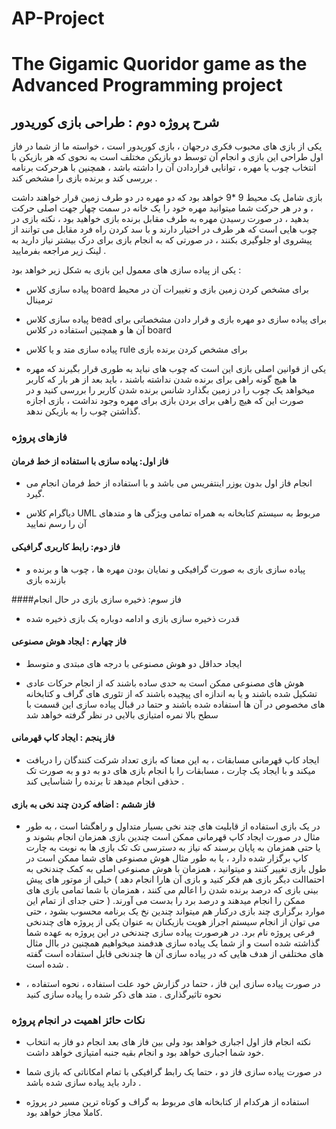 # AP-Project
The Gigamic Quoridor game as the Advanced Programming project
================================================================

## شرح پروژه دوم : طراحی بازی کوریدور


یکی از بازی های محبوب فکری درجهان ، بازی کوریدور است ، خواسته ما از شما در فاز اول طراحی این بازی و انجام آن توسط دو بازیکن مختلف است به
نحوی که هر بازیکن با انتخاب چوب یا مهره ، توانایی قراردادن آن را داشته باشد ، همچنین با هرحرکت برنامه
بررسی کند و برنده بازی را مشخص کند .

بازی شامل یک محیط 9 *9 خواهد بود که دو مهره در دو طرف زمین قرار خواهند داشت ، و در هر حرکت شما
میتوانید مهره خود را یک خانه در سمت چهار جهت اصلی حرکت بدهید ، در صورت رسیدن مهره به طرف
مقابل برنده بازی خواهید بود ، نکته بازی در چوب هایی است که هر طرف در اختیار دارند و با سد کردن راه فرد
مقابل می توانند از پیشروی او جلوگیری بکنند ، در صورتی که به انجام بازی برای درک بیشتر نیاز دارید به
لینک زیر مراجعه بفرمایید .

یکی از پیاده سازی های معمول این بازی به شکل زیر خواهد بود :

- پیاده سازی کلاس board برای مشخص کردن زمین بازی و تغییرات آن در محیط ترمینال

- پیاده سازی کلاس bead برای پیاده سازی دو مهره بازی و قرار دادن مشخصاتی برای آن ها و
همچنین استفاده در کلاس board

- پیاده سازی متد و یا کلاس rule برای مشخص کردن برنده بازی

- یکی از قوانین اصلی بازی این است که چوب های نباید به طوری قرار بگیرند که مهره ها هیچ گونه
راهی برای برنده شدن نداشته باشند ، باید بعد از هر بار که کاربر میخواهد یک چوب را در زمین بگذارد
شانس برنده شدن کاربر را بررسی کنید و در صورت این که هیچ راهی برای بردن بازی برای مهره وجود
نداشت ، بازی اجازه گذاشتن چوب را به بازیکن ندهد. 

### فازهای پروژه

#### فاز اول: پیاده سازی با استفاده از خط فرمان


- انجام فاز اول بدون یوزر اینتفریس می باشد و با استفاده از خط فرمان انجام می گیرد.

- دیاگرام کلاس UML مربوط به سیستم کتابخانه به همراه تمامی ویژگی ها و متدهای آن را رسم نمایید


#### فاز دوم: رابط کاربری گرافیکی

- پیاده سازی بازی به صورت گرافیکی و نمایان بودن مهره ها ، چوب ها و برنده و بازنده بازی

####فاز سوم: ذخیره سازی بازی در حال انجام

- قدرت ذخیره سازی بازی و ادامه دوباره یک بازی ذخیره شده


#### فاز چهارم : ایجاد هوش مصنوعی

- ایجاد حداقل دو هوش مصنوعی با درجه های مبتدی و متوسط

- هوش های مصنوعی ممکن است به حدی ساده باشند که از انجام حرکات عادی تشکیل شده باشند
و یا به اندازه ای پیچیده باشند که از تئوری های گراف و کتابخانه های مخصوص در آن ها استفاده
شده باشند و حتما در قبال پیاده سازی این قسمت با سطح بالا نمره امتیازی بالایی در نظر گرفته
خواهد شد


#### فاز پنجم : ایجاد کاپ قهرمانی

- ایجاد کاپ قهرمانی مسابقات ، به این معنا که بازی تعداد شرکت کنندگان را دریافت میکند و با ایجاد یک
چارت ، مسابقات را با انجام بازی های دو به دو و به صورت تک حذفی انجام میدهد تا برنده را شناسایی
کند . 


#### فاز ششم : اضافه کردن چند نخی به بازی

- در یک بازی استفاده از قابلیت های چند نخی بسیار متداول و راهگشا است ، به طور مثال در صورت ایجاد
کاپ قهرمانی ممکن است چندین بازی همزمان انجام بشوند و یا حتی همزمان به پایان برسند که نیاز به
دسترسی تک تک بازی ها به نوبت به چارت کاپ برگزار شده دارد ، یا به طور مثال هوش مصنوعی های
شما ممکن است در طول بازی تغییر کنند و میتوانید ، همزمان با هوش مصنوعی اصلی به کمک چندنخی
به احتماالت دیگر بازی هم فکر کنید و بازی آن هارا انجام دهد ) خیلی از موتور های پیش بینی بازی که
درصد برنده شدن را اعالم می کنند ، همزمان با شما تمامی بازی های ممکن را انجام میدهند و درصد
برد را بدست می آورند. ( حتی جدای از تمام این موارد برگزاری چند بازی درکنار هم میتواند چندین نخ
یک برنامه محسوب بشود ، حتی می توان از انجام سیستم اجراز هویت بازیکنان به عنوان یکی از پروژه
های چندنخی فرعی پروژه نام برد. در هرصورت پیاده سازی چندنخی در این پروژه به عهده شما گذاشته
شده است و از شما یک پیاده سازی هدفمند میخواهیم همچنین در باال مثال های مختلفی از هدف هایی
که در پیاده سازی آن ها چندنخی قابل استفاده است گفته شده است .

- در صورت پیاده سازی این فاز ، حتما در گزارش خود علت استفاده ، نحوه استفاده ، نحوه تاثیرگذاری .
متد های ذکر شده را پیاده سازی کنید


### نکات حائز اهمیت در انجام پروژه

- نکته انجام فاز اول اجباری خواهد بود ولی بین فاز های بعد انجام دو فاز به انتخاب خود شما
اجباری خواهد بود و انجام بقیه جنبه امتیازی خواهد داشت.

- در صورت پیاده سازی فاز دو ، حتما یک رابط گرافیکی با تمام امکاناتی که بازی شما دارد باید
پیاده سازی شده باشد .

- استفاده از هرکدام از کتابخانه های مربوط به گراف و کوتاه ترین مسیر در پروژه کاملا مجاز خواهد
بود. 
